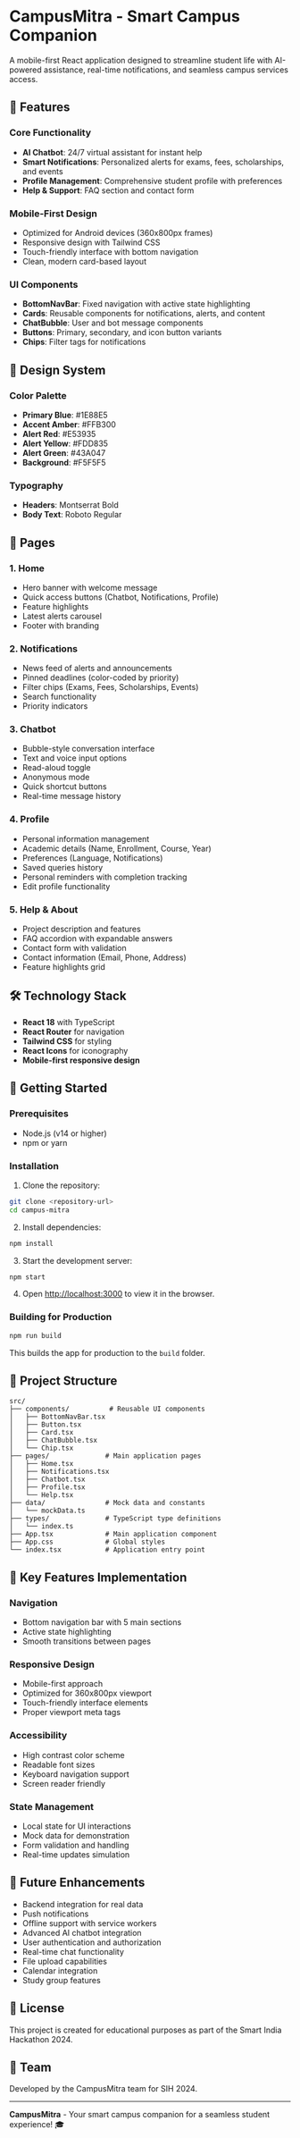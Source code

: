 # CampusMitra - Smart Campus Companion

A mobile-first React application designed to streamline student life with AI-powered assistance, real-time notifications, and seamless campus services access.

## 🚀 Features

### Core Functionality
- **AI Chatbot**: 24/7 virtual assistant for instant help
- **Smart Notifications**: Personalized alerts for exams, fees, scholarships, and events
- **Profile Management**: Comprehensive student profile with preferences
- **Help & Support**: FAQ section and contact form

### Mobile-First Design
- Optimized for Android devices (360x800px frames)
- Responsive design with Tailwind CSS
- Touch-friendly interface with bottom navigation
- Clean, modern card-based layout

### UI Components
- **BottomNavBar**: Fixed navigation with active state highlighting
- **Cards**: Reusable components for notifications, alerts, and content
- **ChatBubble**: User and bot message components
- **Buttons**: Primary, secondary, and icon button variants
- **Chips**: Filter tags for notifications

## 🎨 Design System

### Color Palette
- **Primary Blue**: #1E88E5
- **Accent Amber**: #FFB300
- **Alert Red**: #E53935
- **Alert Yellow**: #FDD835
- **Alert Green**: #43A047
- **Background**: #F5F5F5

### Typography
- **Headers**: Montserrat Bold
- **Body Text**: Roboto Regular

## 📱 Pages

### 1. Home
- Hero banner with welcome message
- Quick access buttons (Chatbot, Notifications, Profile)
- Feature highlights
- Latest alerts carousel
- Footer with branding

### 2. Notifications
- News feed of alerts and announcements
- Pinned deadlines (color-coded by priority)
- Filter chips (Exams, Fees, Scholarships, Events)
- Search functionality
- Priority indicators

### 3. Chatbot
- Bubble-style conversation interface
- Text and voice input options
- Read-aloud toggle
- Anonymous mode
- Quick shortcut buttons
- Real-time message history

### 4. Profile
- Personal information management
- Academic details (Name, Enrollment, Course, Year)
- Preferences (Language, Notifications)
- Saved queries history
- Personal reminders with completion tracking
- Edit profile functionality

### 5. Help & About
- Project description and features
- FAQ accordion with expandable answers
- Contact form with validation
- Contact information (Email, Phone, Address)
- Feature highlights grid

## 🛠️ Technology Stack

- **React 18** with TypeScript
- **React Router** for navigation
- **Tailwind CSS** for styling
- **React Icons** for iconography
- **Mobile-first responsive design**

## 🚀 Getting Started

### Prerequisites
- Node.js (v14 or higher)
- npm or yarn

### Installation

1. Clone the repository:
```bash
git clone <repository-url>
cd campus-mitra
```

2. Install dependencies:
```bash
npm install
```

3. Start the development server:
```bash
npm start
```

4. Open [http://localhost:3000](http://localhost:3000) to view it in the browser.

### Building for Production

```bash
npm run build
```

This builds the app for production to the `build` folder.

## 📁 Project Structure

```
src/
├── components/          # Reusable UI components
│   ├── BottomNavBar.tsx
│   ├── Button.tsx
│   ├── Card.tsx
│   ├── ChatBubble.tsx
│   └── Chip.tsx
├── pages/              # Main application pages
│   ├── Home.tsx
│   ├── Notifications.tsx
│   ├── Chatbot.tsx
│   ├── Profile.tsx
│   └── Help.tsx
├── data/               # Mock data and constants
│   └── mockData.ts
├── types/              # TypeScript type definitions
│   └── index.ts
├── App.tsx             # Main application component
├── App.css             # Global styles
└── index.tsx           # Application entry point
```

## 🎯 Key Features Implementation

### Navigation
- Bottom navigation bar with 5 main sections
- Active state highlighting
- Smooth transitions between pages

### Responsive Design
- Mobile-first approach
- Optimized for 360x800px viewport
- Touch-friendly interface elements
- Proper viewport meta tags

### Accessibility
- High contrast color scheme
- Readable font sizes
- Keyboard navigation support
- Screen reader friendly

### State Management
- Local state for UI interactions
- Mock data for demonstration
- Form validation and handling
- Real-time updates simulation

## 🔮 Future Enhancements

- Backend integration for real data
- Push notifications
- Offline support with service workers
- Advanced AI chatbot integration
- User authentication and authorization
- Real-time chat functionality
- File upload capabilities
- Calendar integration
- Study group features

## 📄 License

This project is created for educational purposes as part of the Smart India Hackathon 2024.

## 👥 Team

Developed by the CampusMitra team for SIH 2024.

---

**CampusMitra** - Your smart campus companion for a seamless student experience! 🎓